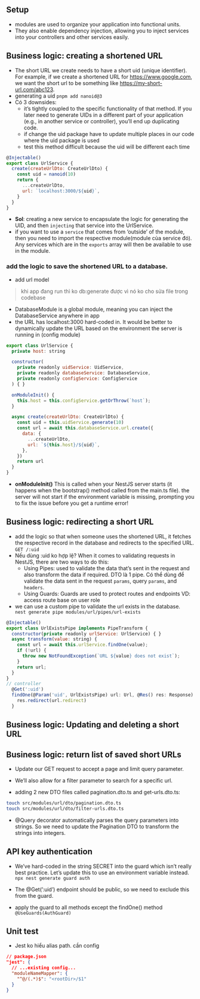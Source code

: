 ## Setup

- modules are used to organize your application into functional units.
- They also enable dependency injection, allowing you to inject services into your controllers and other services easily.

## Business logic: creating a shortened URL

- The short URL we create needs to have a short uid (unique identifier). For example, if we create a shortened URL for https://www.google.com, we want the short url to be something like https://my-short-url.com/abc123.
- generating a uid
  `pnpm add nanoid@3`
- Có 3 downsides:
  - it’s tightly coupled to the specific functionality of that method. If you later need to generate UIDs in a different part of your application (e.g., in another service or controller), you’ll end up duplicating code.
  - if change the uid package have to update multiple places in our code where the uid package is used
  - test this method difficult because the uid will be different each time

```js
@Injectable()
export class UrlService {
  create(createUrlDto: CreateUrlDto) {
    const uid = nanoid(10)
    return {
      ...createUrlDto,
      url: `localhost:3000/${uid}`,
    }
  }
}
```

- **Sol**: creating a new service to encapsulate the logic for generating the UID, and then `injecting` that service into the UrlService.
- if you want to use a `service` that comes from ‘outside’ of the module, then you need to import the respective module(module của service đó). Any services which are in the `exports` array will then be available to use in the module.

### add the logic to save the shortened URL to a database.

- add url model

> khi app đang run thì ko db:generate được vì nó ko cho sửa file trong codebase

- DatabaseModule is a global module, meaning you can inject the DatabaseService anywhere in app
- the URL has localhost:3000 hard-coded in. It would be better to dynamically update the URL based on the environment the server is running in (config module)

```js
export class UrlService {
  private host: string

  constructor(
    private readonly uidService: UidService,
    private readonly databaseService: DatabaseService,
    private readonly configService: ConfigService
  ) { }

  onModuleInit() {
    this.host = this.configService.getOrThrow(`host`);
  }

  async create(createUrlDto: CreateUrlDto) {
    const uid = this.uidService.generate(10)
    const url = await this.databaseService.url.create({
      data: {
        ...createUrlDto,
        url: `${this.host}/${uid}`,
      },
    })
    return url
  }
}
```

- **onModuleInit()** This is called when your NestJS server starts (it happens when the bootstrap() method called from the main.ts file). the server will not start if the environment variable is missing, prompting you to fix the issue before you get a runtime error!

## Business logic: redirecting a short URL

- add the logic so that when someone uses the shortened URL, it fetches the respective record in the database and redirects to the specified URL.
  `GET /:uid`
- Nếu dùng :uid ko hợp lệ? When it comes to validating requests in NestJS, there are two ways to do this:
  - Using Pipes: used to validate the data that’s sent in the request and also transform the data if required. DTO là 1 pipe.
    Có thể dùng để validate the data sent in the request `params`, query `params`, and `headers`.
  - Using Guards: Guards are used to protect routes and endpoints VD: access route base on user role
- we can use a custom pipe to validate the url exists in the database.
  ` nest generate pipe modules/url/pipes/url-exists`

```js
@Injectable()
export class UrlExistsPipe implements PipeTransform {
  constructor(private readonly urlService: UrlService) { }
  async transform(value: string) {
    const url = await this.urlService.findOne(value);
    if (!url) {
      throw new NotFoundException(`URL ${value} does not exist`);
    }
    return url;
  }
}
// controller
  @Get(':uid')
  findOne(@Param('uid', UrlExistsPipe) url: Url, @Res() res: Response) {
    res.redirect(url.redirect)
  }


```

## Business logic: Updating and deleting a short URL

## Business logic: return list of saved short URLs

- Update our GET request to accept a page and limit query parameter.
- We’ll also allow for a filter parameter to search for a specific url.

- adding 2 new DTO files called pagination.dto.ts and get-urls.dto.ts:

```bash
touch src/modules/url/dto/pagination.dto.ts
touch src/modules/url/dto/filter-urls.dto.ts

```

- @Query decorator automatically parses the query parameters into strings. So we need to update the Pagination DTO to transform the strings into integers.

## API key authentication

- We’ve hard-coded in the string SECRET into the guard which isn’t really best practice. Let’s update this to use an environment variable instead.
  `npx nest generate guard auth`

- The @Get(’:uid’) endpoint should be public, so we need to exclude this from the guard.
- apply the guard to all methods except the findOne() method
  `@UseGuards(AuthGuard)`

## Unit test

- Jest ko hiểu alias path. cần config

```json
// package.json
"jest": {
  // ...existing config...
  "moduleNameMapper": {
    "^@/(.*)$": "<rootDir>/$1"
  }
}

```
